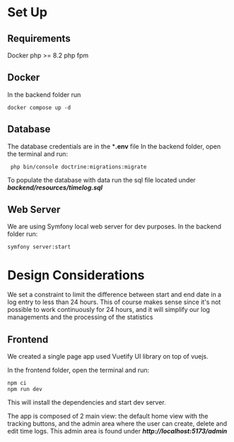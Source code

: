 # Set Up
## Requirements
Docker
php >= 8.2
php fpm

## Docker

In the backend folder run
```shell
docker compose up -d
```
## Database
The database credentials are in the ***.env** file
In the backend folder, open the terminal and run:

```shell
 php bin/console doctrine:migrations:migrate 
```

To populate the database with data run the sql file located under ***backend/resources/timelog.sql***

## Web Server
We are using Symfony local web server for dev purposes. In the backend folder run:
```shell
symfony server:start
```

# Design Considerations

We set a constraint to limit the difference between start and end date in a log entry to less than 24 hours.
This of course makes sense since it's not possible to work continuously for 24 hours, and it will simplify our log managements
and the processing of the statistics

## Frontend
We created a single page app used Vuetify UI library on top of vuejs.

In the frontend folder, open the terminal and run:
````shell
npm ci
npm run dev
````
This will install the dependencies and start dev server.

The app is composed of 2 main view: the default home view with the tracking buttons, and the admin area where
the user can create, delete and edit time logs. This admin area is found under ***http://localhost:5173/admin***

